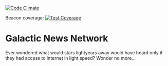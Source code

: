 [![Code Climate](https://codeclimate.com/github/egeemirozkan/GalacticNewsNetwork/badges/gpa.svg)](https://codeclimate.com/github/egeemirozkan/GalacticNewsNetwork)

Beacon coverage: [![Test Coverage](https://codeclimate.com/github/egeemirozkan/GalacticNewsNetwork/badges/coverage.svg)](https://codeclimate.com/github/egeemirozkan/GalacticNewsNetwork/coverage)

# Galactic News Network
Ever wondered what would stars lightyears away would have heard only if they had access to internet in light speed? Wonder no more...
